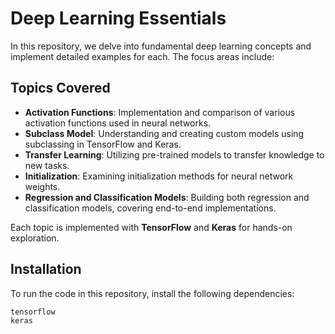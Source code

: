 # Deep Learning Essentials

In this repository, we delve into fundamental deep learning concepts and implement detailed examples for each. The focus areas include:

## Topics Covered
- **Activation Functions**: Implementation and comparison of various activation functions used in neural networks.
- **Subclass Model**: Understanding and creating custom models using subclassing in TensorFlow and Keras.
- **Transfer Learning**: Utilizing pre-trained models to transfer knowledge to new tasks.
- **Initialization**: Examining initialization methods for neural network weights.
- **Regression and Classification Models**: Building both regression and classification models, covering end-to-end implementations.

Each topic is implemented with **TensorFlow** and **Keras** for hands-on exploration.

## Installation

To run the code in this repository, install the following dependencies:
  ``` bash
  tensorflow 
  keras
